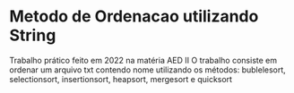 # Metodo de Ordenacao utilizando String
Trabalho prático feito em 2022 na matéria AED II
O trabalho consiste em ordenar um arquivo txt contendo nome utilizando os métodos: bublelesort, selectionsort, insertionsort, heapsort, mergesort e quicksort
